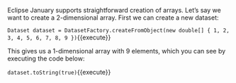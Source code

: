Eclipse January supports straightforward creation of arrays. Let’s say we want to create a 2-dimensional array.
First we can create a new dataset:

`Dataset dataset = DatasetFactory.createFromObject(new double[] { 1, 2, 3, 4, 5, 6, 7, 8, 9 })`{{execute}}

This gives us a 1-dimensional array with 9 elements, which you can see by executing the code below:

`dataset.toString(true)`{{execute}}

